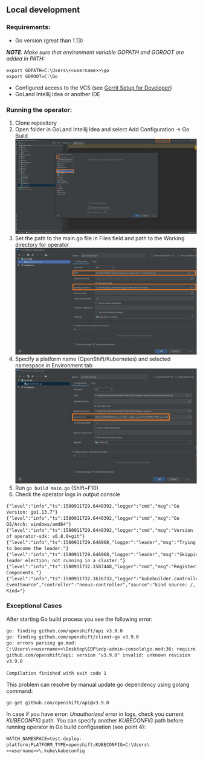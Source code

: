 ## Local development
### Requirements:
* Go version (great than 1.13)

_**NOTE**: Make sure that environment variable GOPATH and GOROOT are added in PATH:_
```
export GOPATH=C:\Users\<<username>>\go
export GOROOT=C:\Go
```

* Configured access to the VCS (see [Gerrit Setup for Developer](https://kb.epam.com/display/EPMDEDP/Gerrit+Setup+for+Developer))
* GoLand Intellij Idea or another IDE

### Running the operator:
1. Clone repository
2. Open folder in GoLand Intellij Idea and select Add Configuration → Go Build
![add-config](../readme-resource/add_config.png "add-config") 
3. Set the path to the main.go file in Files field and path to the Working directory for operator
![build-config](../readme-resource/build_config.png "build-config") 
4. Specify a platform name (OpenShift/Kubernetes) and selected namespace in Environment tab 
![add-env-vars](../readme-resource/add_env_vars.png "add-env-vars") 
5. Run ```go build main.go``` (Shift+F10)
6. Check the operator logs in output console 
```
{"level":"info","ts":1580911729.6440392,"logger":"cmd","msg":"Go Version: go1.13.7"}
{"level":"info","ts":1580911729.6440392,"logger":"cmd","msg":"Go OS/Arch: windows/amd64"}
{"level":"info","ts":1580911729.6440392,"logger":"cmd","msg":"Version of operator-sdk: v0.8.0+git"}
{"level":"info","ts":1580911729.646968,"logger":"leader","msg":"Trying to become the leader."}
{"level":"info","ts":1580911729.646968,"logger":"leader","msg":"Skipping leader election; not running in a cluster."}
{"level":"info","ts":1580911732.1587448,"logger":"cmd","msg":"Registering Components."}
{"level":"info","ts":1580911732.1616733,"logger":"kubebuilder.controller","msg":"Starting EventSource","controller":"nexus-controller","source":"kind source: /, Kind="}
```

### Exceptional Cases
After starting Go build process you see the following error: 
```
go: finding github.com/openshift/api v3.9.0
go: finding github.com/openshift/client-go v3.9.0
go: errors parsing go.mod:
C:\Users\<<username>>\Desktop\EDP\edp-admin-console\go.mod:36: require github.com/openshift/api: version "v3.9.0" invalid: unknown revision v3.9.0

Compilation finished with exit code 1
```

This problem can resolve by manual update go dependency using golang command:
```
go get github.com/openshift/api@v3.9.0
```

In case if you have error: *Unauthorized* error in logs, check you current *KUBECONFIG* path.
You can specify another *KUBECONFIG* path before running operator in Go build configuration (see point 4):
```
WATCH_NAMESPACE=test-deploy-platform;PLATFORM_TYPE=openshift;KUBECONFIG=C:\Users\<<username>>\.kube\kubeconfig
```
